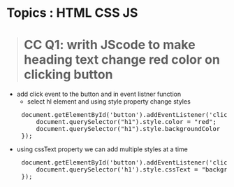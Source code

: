 # Topics : HTML CSS JS
 
> #  CC Q1: writh JScode to make heading text change red color on clicking button 

- add click event to the button and in event listner function
    - select hl element and using style property change  styles

<pre>
    document.getElementById('button').addEventListener('click',(e)=>{
        document.querySelector("h1").style.color = "red";
        document.querySelector("h1").style.backgroundColor  = "#efefef";
    });
</pre>

- using cssText property we can add multiple styles at a time

<pre>
    document.getElementById('button').addEventListener('click',(e)=>{
        document.querySelector('h1').style.cssText = "background:red; color:#fff";
    });
</pre>

